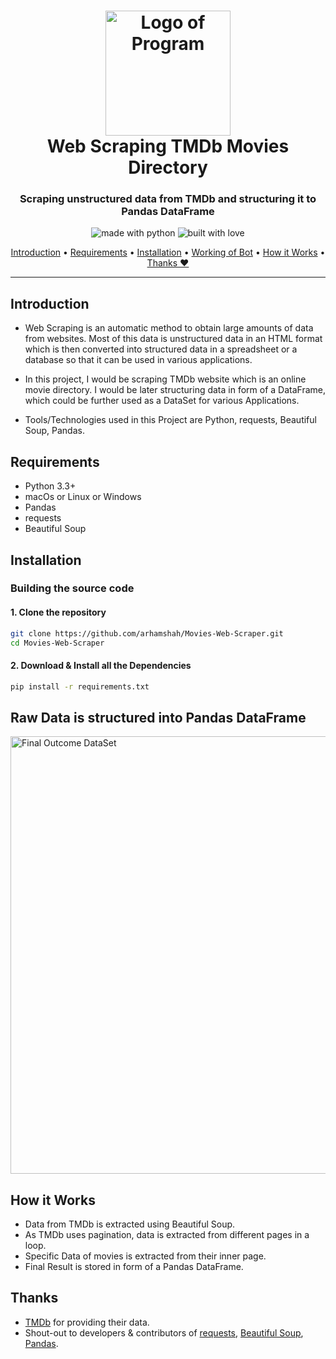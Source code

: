 <h1 align="center">
  <a href="#"><img src="https://i.ibb.co/wCZqPkf/logo-scraper.gif" alt="Logo of Program" width="200"></a>
  <br>
    Web Scraping TMDb Movies Directory
  <br>
</h1>

<h3 align="center">Scraping unstructured data from TMDb and structuring it to Pandas DataFrame</h3>
  
<p align="center">
  <img src="https://forthebadge.com/images/badges/made-with-python.svg" alt="made with python">
  <img src="https://forthebadge.com/images/badges/built-with-love.svg" alt="built with love">
</p>

<p align="center">
  <a href="#introduction">Introduction</a> •
  <a href="#requirements">Requirements</a>  •
  <a href="#installation">Installation</a> •
  <a href="#working-of-bot">Working of Bot</a>               •
  <a href="#how-it-works">How it Works</a> •
  <a href="#thanks">Thanks ❤</a>
</p>

---

## Introduction
* Web Scraping is an automatic method to obtain large amounts of data from websites. Most of this data is unstructured data in an HTML format which is then converted into structured data in a spreadsheet or a database so that it can be used in various applications.

* In this project, I would be scraping TMDb website which is an online movie directory. I would be later structuring data in form of a DataFrame, which could be further used as a DataSet for various Applications.

* Tools/Technologies used in this Project are Python, requests, Beautiful Soup, Pandas.

## Requirements

- Python 3.3+
- macOs or Linux or Windows
- Pandas
- requests
- Beautiful Soup

## Installation

### Building the source code

#### 1. Clone the repository
```sh
git clone https://github.com/arhamshah/Movies-Web-Scraper.git
cd Movies-Web-Scraper
```
#### 2. Download & Install all the Dependencies
```sh
pip install -r requirements.txt
``` 

## Raw Data is structured into Pandas DataFrame
<a href="#"><img src="https://i.ibb.co/MMHhfjv/DataSet.jpg" alt="Final Outcome DataSet" width="700"></a>

## How it Works
- Data from TMDb is extracted using Beautiful Soup.
- As TMDb uses pagination, data is extracted from different pages in a loop.
- Specific Data of movies is extracted from their inner page.
- Final Result is stored in form of a Pandas DataFrame.
 

## Thanks
- [TMDb](https://www.themoviedb.org/) for providing their data. 
- Shout-out to developers & contributors of [requests](https://docs.python-requests.org/en/master/), [Beautiful Soup](https://www.crummy.com/software/BeautifulSoup/bs4/doc/),  [Pandas](https://pandas.pydata.org/docs/).
